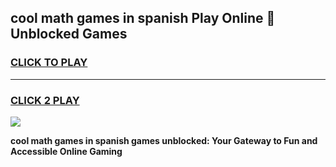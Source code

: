 
## cool math games in spanish Play Online 👋 Unblocked Games
<h3>
<a href="https://news.freeplayer.one?title=cool_math_games_in_spanish&ref=17CMG">CLICK TO PLAY</a></h3>
<hr>

<h3>
<a href="https://news.freeplayer.one?title=cool_math_games_in_spanish&ref=17CMG">CLICK 2 PLAY</a>
  
</h3>

<a href="https://news.freeplayer.one?title=cool_math_games_in_spanish&ref=17CMG/"><img src="https://clearcache.store/games.png"></a>


**cool math games in spanish games unblocked: Your Gateway to Fun and Accessible Online Gaming**
